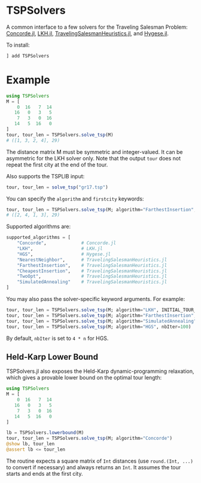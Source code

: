 # TSPSolvers

A common interface to a few solvers for the Traveling Salesman Problem: [Concorde.jl](https://github.com/chkwon/Concorde.jl), [LKH.jl](https://github.com/chkwon/LKH.jl), [TravelingSalesmanHeuristics.jl](https://github.com/evanfields/TravelingSalesmanHeuristics.jl), and [Hygese.jl](https://github.com/chkwon/Hygese.jl).

To install:
```julia
] add TSPSolvers
```



# Example
```julia
using TSPSolvers
M = [
    0  16   7  14
   16   0   3   5
    7   3   0  16
   14   5  16   0 
]
tour, tour_len = TSPSolvers.solve_tsp(M) 
# ([1, 3, 2, 4], 29)
```
The distance matrix M must be symmetric and integer-valued. 
It can be asymmetric for the LKH solver only. 
Note that the output `tour` does not repeat the first city at the end of the tour.

Also supports the TSPLIB input:
```julia
tour, tour_len = solve_tsp("gr17.tsp")
```

You can specify the `algorithm` and `firstcity` keywords:
```julia
tour, tour_len = TSPSolvers.solve_tsp(M; algorithm="FarthestInsertion", firstcity=2)
# ([2, 4, 1, 3], 29)
```
Supported algorithms are:
```julia
supported_algorithms = [
    "Concorde",             # Concorde.jl
    "LKH",                  # LKH.jl
    "HGS",                  # Hygese.jl
    "NearestNeighbor",      # TravelingSalesmanHeuristics.jl
    "FarthestInsertion",    # TravelingSalesmanHeuristics.jl
    "CheapestInsertion",    # TravelingSalesmanHeuristics.jl
    "TwoOpt",               # TravelingSalesmanHeuristics.jl
    "SimulatedAnnealing"    # TravelingSalesmanHeuristics.jl
]
```

You may also pass the solver-specific keyword arguments. For example:
```julia
tour, tour_len = TSPSolvers.solve_tsp(M; algorithm="LKH", INITIAL_TOUR_ALGORITHM="GREEDY", RUNS=5, TIME_LIMIT=10.0)
tour, tour_len = TSPSolvers.solve_tsp(M; algorithm="FarthestInsertion", do2opt=false)
tour, tour_len = TSPSolvers.solve_tsp(M; algorithm="SimulatedAnnealing", firstcity=3, steps=10, num_starts=3)
tour, tour_len = TSPSolvers.solve_tsp(M; algorithm="HGS", nbIter=100)
```

By default, `nbIter` is set to `4 * n` for HGS.

## Held-Karp Lower Bound

TSPSolvers.jl also exposes the Held-Karp dynamic-programming relaxation, which gives a provable lower bound on the optimal tour length:
```julia
using TSPSolvers
M = [
    0  16   7  14
   16   0   3   5
    7   3   0  16
   14   5  16   0 
]

lb = TSPSolvers.lowerbound(M)
tour, tour_len = TSPSolvers.solve_tsp(M; algorithm="Concorde")
@show lb, tour_len
@assert lb <= tour_len
```
The routine expects a square matrix of `Int` distances (use `round.(Int, ...)` to convert if necessary) and always returns an `Int`. It assumes the tour starts and ends at the first city.
